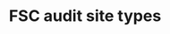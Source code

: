 ---
title: 'FSC audit site types'
field: 'fsc.audit.site'
slug: 'fsc-audit-site'
comment: 'select from control list'
required: False
vocabulary: 'vocabulary.txt'
module: 'Assurance'
cluster: 'Fsc'
policy: 'Controlled value. Multi select from control list.'
layout: 'fsc'
---